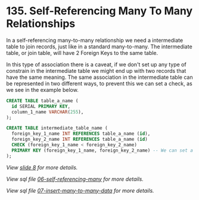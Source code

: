 # 135. Self-Referencing Many To Many Relationships

In a self-referencing many-to-many relationship we need a intermediate table to join records, just like in a standard many-to-many. The intermediate table, or join table, will have 2 Foreign Keys to the same table.

In this type of association there is a caveat, if we don't set up any type of constrain in the intermediate table we might end up with two records that have the same meaning. The same association in the intermediate table can be represented in two different ways, to prevent this we can set a check, as we see in the example below.

```sql
CREATE TABLE table_a_name (
  id SERIAL PRIMARY KEY,
  column_1_name VARCHAR(255),
);

CREATE TABLE intermediate_table_name (
  foreign_key_1_name INT REFERENCES table_a_name (id),
  foreign_key_2_name INT REFERENCES table_a_name (id)
  CHECK (foreign_key_1_name < foreign_key_2_name)
  PRIMARY KEY (foreign_key_1_name, foreign_key_2_name) -- We can set a Composite Primary Key, or a standard Primary Key, depending on business logic needs.
);
```

_View [slide 8](./slides/slides.pdf) for more details._

_View sql file [06-self-referencing-many](./sql/06-self-referencing-many.sql) for more details._

_View sql file [07-insert-many-to-many-data](./sql/07-insert-many-to-many-data.sql) for more details._
